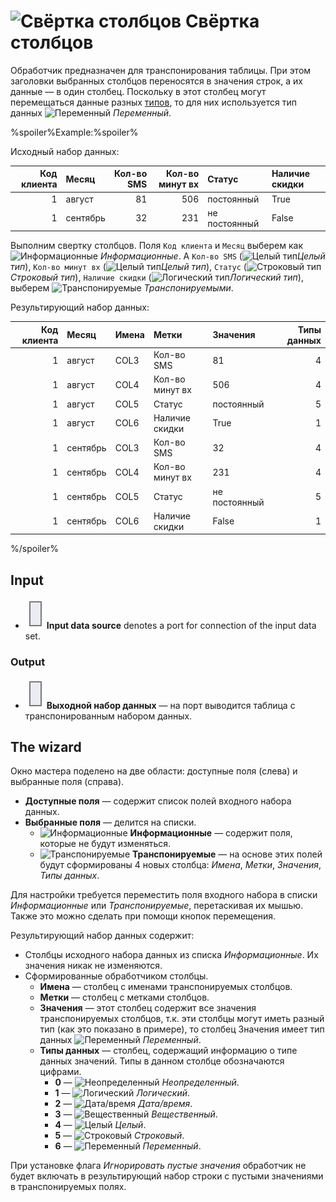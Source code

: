 # ![Свёртка столбцов](../../images/icons/components/column-flipping_default.svg) Свёртка столбцов

Обработчик предназначен для транспонирования таблицы. При этом заголовки выбранных столбцов переносятся в значения строк, а их данные — в один столбец. Поскольку в этот столбец могут перемещаться данные разных [типов](../../data/datatype.md), то для них используется тип данных ![Переменный](../../images/icons/data-types/variant_default.svg) *Переменный*.

%spoiler%Example:%spoiler%

Исходный набор данных:

| Код клиента | Месяц | Кол-во SMS | Кол-во минут вх | Статус | Наличие скидки |
| ----------: | :---- | ---------: | --------------: | :----- | :------------- |
| 1 | август | 81 | 506 | постоянный | True |
| 1 | сентябрь | 32 | 231 | не постоянный | False |

Выполним свертку столбцов. Поля `Код клиента` и `Месяц` выберем как ![Информационные](../../images/icons/usage-types/unspecified_default.svg) *Информационные*. А `Кол-во SMS` (![Целый тип](../../images/icons/data-types/integer_default.svg)*Целый тип*), `Кол-во минут вх` (![Целый тип](../../images/icons/data-types/integer_default.svg)*Целый тип*), `Статус` (![Строковый тип](../../images/icons/data-types/string_default.svg)*Строковый тип*), `Наличие скидки` (![Логический тип](../../images/icons/data-types/boolean_default.svg)*Логический тип*), выберем ![Транспонируемые](../../images/icons/dataset-operations/dsa-flipping_default.svg) *Транспонируемыми*.

Результирующий набор данных:

| Код клиента | Месяц | Имена | Метки | Значения | Типы данных |
| ----------: | :---- | :---- | :---- | :------- | ----------: |
| 1 | август | COL3 | Кол-во SMS | 81 | 4 |
| 1 | август | COL4 | Кол-во минут вх | 506 | 4 |
| 1 | август | COL5 | Статус | постоянный | 5 |
| 1 | август | COL6 | Наличие скидки | True | 1 |
| 1 | сентябрь | COL3 | Кол-во SMS | 32 | 4 |
| 1 | сентябрь | COL4 | Кол-во минут вх | 231 | 4 |
| 1 | сентябрь | COL5 | Статус | не постоянный | 5 |
| 1 | сентябрь | COL6 | Наличие скидки | False | 1 |

%/spoiler%

## Input

* ![Input data source](../../images/icons/app/node/ports/inputs/table_inactive.svg) **Input data source** denotes a port for connection of the input data set.

### Output

* ![Выходной источник данных](../../images/icons/app/node/ports/inputs/table_inactive.svg) **Выходной набор данных** — на порт выводится таблица с транспонированным набором данных.

## The wizard

Окно мастера поделено на две области: доступные поля (слева) и выбранные поля (справа).

* **Доступные поля** — содержит список полей входного набора данных.
* **Выбранные поля** — делится на списки.
   * ![Информационные](../../images/icons/usage-types/unspecified_default.svg) **Информационные** — содержит поля, которые не будут изменяться.
   * ![Транспонируемые](../../images/icons/dataset-operations/dsa-flipping_default.svg) **Транспонируемые** — на основе этих полей будут сформированы 4 новых столбца: *Имена*, *Метки*, *Значения*, *Типы данных*.

Для настройки требуется переместить поля входного набора в списки *Информационные* или *Транспонируемые*, перетаскивая их мышью. Также это можно сделать при помощи кнопок перемещения.

Результирующий набор данных содержит:

* Столбцы исходного набора данных из списка *Информационные*. Их значения никак не изменяются.
* Сформированные обработчиком столбцы.
   * **Имена** — столбец с именами транспонируемых столбцов.
   * **Метки** — столбец с метками столбцов.
   * **Значения** — этот столбец содержит все значения транспонируемых столбцов, т.к. эти столбцы могут иметь разный тип (как это показано в примере), то столбец Значения имеет тип данных ![Переменный](../../images/icons/data-types/variant_default.svg) *Переменный*.
   * **Типы данных** — столбец, содержащий информацию о типе данных значений. Типы в данном столбце обозначаются цифрами.
      * **0** — ![Неопределенный](../../images/icons/data-types/none_default.svg) *Неопределенный*.
      * **1** — ![Логический](../../images/icons/data-types/boolean_default.svg) *Логический*.
      * **2** — ![Дата/время](../../images/icons/data-types/datetime_default.svg) *Дата/время*.
      * **3** — ![Вещественный](../../images/icons/data-types/float_default.svg) *Вещественный*.
      * **4** — ![Целый](../../images/icons/data-types/integer_default.svg) *Целый*.
      * **5** — ![Строковый](../../images/icons/data-types/string_default.svg) *Строковый*.
      * **6** — ![Переменный](../../images/icons/data-types/variant_default.svg) *Переменный*.

При установке флага *Игнорировать пустые значения* обработчик не будет включать в результирующий набор строки с пустыми значениями в транспонируемых полях.
